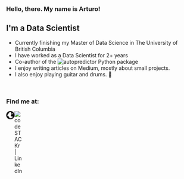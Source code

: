 ### Hello, there. My name is Arturo!

## I'm a Data Scientist

- Currently finishing my Master of Data Science in The University of British Columbia
- I have worked as a Data Scientist for 2+ years
- Co-author of the ![autopredictor]('https://pypi.org/project/autopredictor/') Python package
- I enjoy writing articles on Medium, mostly about small projects.
- I also enjoy playing guitar and drums. 🎵


<br />

### Find me at:

[<img align="left" alt="codeSTACKr.com" width="22px" src="https://raw.githubusercontent.com/iconic/open-iconic/master/svg/globe.svg" />][website]

[<img align="left" alt="codeSTACKr | LinkedIn" width="22px" src="https://cdn.jsdelivr.net/npm/simple-icons@v3/icons/linkedin.svg" />][linkedin]

<br />

[website]: https://arturorey.medium.com/
[linkedin]: https://www.linkedin.com/in/ingarturorey/
